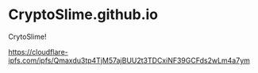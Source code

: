 # CryptoSlime.github.io
CrytoSlime!


https://cloudflare-ipfs.com/ipfs/Qmaxdu3tp4TjM57ajBUU2t3TDCxiNF39GCFds2wLm4a7ym
